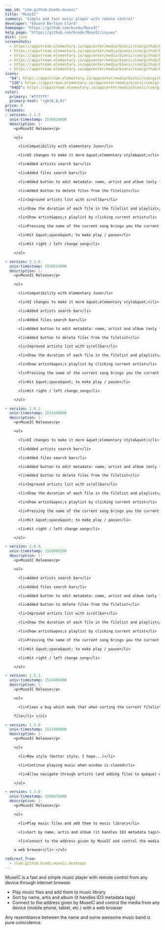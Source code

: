 ```yaml
---
app_id: "com.github.bcedu.museic"
title: "MuseIC"
summary: "Simple and fast music player with remote control"
developer: "Eduard Berloso Clarà"
homepage: "https://github.com/bcedu/MuseIC"
help_page: "https://github.com/bcedu/MuseIC/issues"
dist: juno
screenshots:
  - https://appstream.elementary.io/appcenter/media/bionic/com/github/bcedu.museic/52AEAB605780460D881CC868F2ABB919/screenshots/image-1_orig.png
  - https://appstream.elementary.io/appcenter/media/bionic/com/github/bcedu.museic/52AEAB605780460D881CC868F2ABB919/screenshots/image-2_orig.png
  - https://appstream.elementary.io/appcenter/media/bionic/com/github/bcedu.museic/52AEAB605780460D881CC868F2ABB919/screenshots/image-3_orig.png
  - https://appstream.elementary.io/appcenter/media/bionic/com/github/bcedu.museic/52AEAB605780460D881CC868F2ABB919/screenshots/image-4_orig.png
  - https://appstream.elementary.io/appcenter/media/bionic/com/github/bcedu.museic/52AEAB605780460D881CC868F2ABB919/screenshots/image-5_orig.png
  - https://appstream.elementary.io/appcenter/media/bionic/com/github/bcedu.museic/52AEAB605780460D881CC868F2ABB919/screenshots/image-6_orig.png
icons:
  "64": https://appstream.elementary.io/appcenter/media/bionic/com/github/bcedu.museic/52AEAB605780460D881CC868F2ABB919/icons/64x64/com.github.bcedu.museic_com.github.bcedu.museic.png
  "128": https://appstream.elementary.io/appcenter/media/bionic/com/github/bcedu.museic/52AEAB605780460D881CC868F2ABB919/icons/128x128/com.github.bcedu.museic_com.github.bcedu.museic.png
  "64@2": https://appstream.elementary.io/appcenter/media/bionic/com/github/bcedu.museic/52AEAB605780460D881CC868F2ABB919/icons/64x64@2/com.github.bcedu.museic_com.github.bcedu.museic.png
color:
  primary: "#ffffff"
  primary-text: "rgb(0,0,0)"
price: 0
releases:
- version: 2.1.3
  unix-timestamp: 1536624000
  description: |-
    <p>MuseIC Release</p>

    <ul>

      <li>Compatibility with elementary Juno</li>

      <li>UI changes to make it more &quot;elementary style&quot;</li>

      <li>Added artists search bar</li>

      <li>Added files search bar</li>

      <li>Added button to edit metadata: name, artist and album (only for the museic library)</li>

      <li>Added button to delete files from the filelist</li>

      <li>Improved artists list with scrollbar</li>

      <li>Show the duration of each file in the filelist and playlist</li>

      <li>Show artist&apos;s playlist by clicking current artist</li>

      <li>Pressing the name of the current song brings you the current filelist and scrolls you to the song</li>

      <li>Hit &quot;space&quot; to make play / pause</li>

      <li>Hit right / left change song</li>

    </ul>

- version: 2.1.0
  unix-timestamp: 1536624000
  description: |-
    <p>MuseIC Release</p>

    <ul>

      <li>Compatibility with elementary Juno</li>

      <li>UI changes to make it more &quot;elementary style&quot;</li>

      <li>Added artists search bar</li>

      <li>Added files search bar</li>

      <li>Added button to edit metadata: name, artist and album (only for the museic library)</li>

      <li>Added button to delete files from the filelist</li>

      <li>Improved artists list with scrollbar</li>

      <li>Show the duration of each file in the filelist and playlist</li>

      <li>Show artist&apos;s playlist by clicking current artist</li>

      <li>Pressing the name of the current song brings you the current filelist and scrolls you to the song</li>

      <li>Hit &quot;space&quot; to make play / pause</li>

      <li>Hit right / left change song</li>

    </ul>

- version: 2.0.2
  unix-timestamp: 1531440000
  description: |-
    <p>MuseIC Release</p>

    <ul>

      <li>UI changes to make it more &quot;elementary style&quot;</li>

      <li>Added artists search bar</li>

      <li>Added files search bar</li>

      <li>Added button to edit metadata: name, artist and album (only for the museic library)</li>

      <li>Added button to delete files from the filelist</li>

      <li>Improved artists list with scrollbar</li>

      <li>Show the duration of each file in the filelist and playlist</li>

      <li>Show artist&apos;s playlist by clicking current artist</li>

      <li>Pressing the name of the current song brings you the current filelist and scrolls you to the song</li>

      <li>Hit &quot;space&quot; to make play / pause</li>

      <li>Hit right / left change song</li>

    </ul>

- version: 2.0.0
  unix-timestamp: 1526083200
  description: |-
    <p>MuseIC Release</p>

    <ul>

      <li>Added artists search bar</li>

      <li>Added files search bar</li>

      <li>Added button to edit metadata: name, artist and album (only for the museic library)</li>

      <li>Added button to delete files from the filelist</li>

      <li>Improved artists list with scrollbar</li>

      <li>Show the duration of each file in the filelist and playlist</li>

      <li>Show artist&apos;s playlist by clicking current artist</li>

      <li>Pressing the name of the current song brings you the current filelist and scrolls you to the song</li>

      <li>Hit &quot;space&quot; to make play / pause</li>

      <li>Hit right / left change song</li>

    </ul>

- version: 1.5.1
  unix-timestamp: 1516406400
  description: |-
    <p>MuseIC Release</p>

    <ul>

      <li>Fixes a bug which made that when sorting the current filelist and playing a file it wasn&apos;t played the correct

    file</li> </ul>

- version: 1.5.0
  unix-timestamp: 1511568000
  description: |-
    <p>MuseIC Release</p>

    <ul>

      <li>New style (better style, I hope...)</li>

      <li>Continue playing music when window is closed</li>

      <li>Allow navigate through artists (and adding files to queque) without stoping playback</li>

    </ul>

- version: 1.3.0
  unix-timestamp: 1506470400
  description: |-
    <p>MuseIC Release</p>

    <ul>

      <li>Play music files and add them to music library</li>

      <li>Sort by name, artis and album (it handles ID3 metadata tags)</li>

      <li>Connect to the address given by MuseIC and control the media from any device (mobile phone, tablet, etc.) with

    a web browser</li> </ul>

redirect_from:
  - /com.github.bcedu.museic.desktop/
---
```

<p>MuseIC is a fast and simple music player with remote control from any device through internet browser.</p>
<ul>
  <li>Play music files and add them to music library</li>
  <li>Sort by name, artis and album (it handles ID3 metadata tags)</li>
  <li>Connect to the address given by MuseIC and control the media from any device (mobile phone, tablet, etc.) with a
web browser</li> </ul>
<p>Any resemblance between the name and some awesome music band is pure coincidence.</p>
